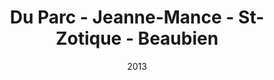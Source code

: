 ---
title: Du Parc - Jeanne-Mance - St-Zotique - Beaubien
date: '2013'
type: ruelle_verte
district: 'Rosemont'
fill: [{"lat":45.528593,"lng":-73.616165},{"lat":45.529145,"lng":-73.615682},{"lat":45.527589,"lng":-73.612222},{"lat":45.526973,"lng":-73.612775},{"lat":45.528262,"lng":-73.61564},{"lat":45.528394,"lng":-73.615753}]
---